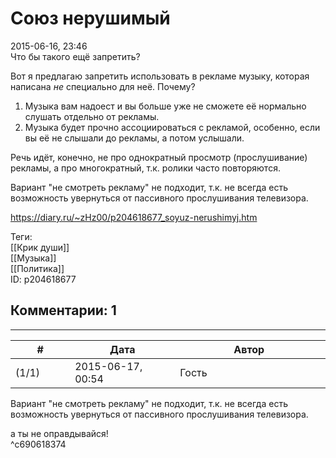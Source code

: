 Союз нерушимый
==============

  
2015-06-16, 23:46  
 Что бы такого ещё запретить?   
   
 Вот я предлагаю запретить использовать в рекламе музыку, которая написана  *не*  специально для неё. Почему?   
   
 1. Музыка вам надоест и вы больше уже не сможете её нормально слушать отдельно от рекламы.   
 2. Музыка будет прочно ассоциироваться с рекламой, особенно, если вы её не слышали до рекламы, а потом услышали.   
   
 Речь идёт, конечно, не про однократный просмотр (прослушивание) рекламы, а про многократный, т.к. ролики часто повторяются.   
   
 Вариант "не смотреть рекламу" не подходит, т.к. не всегда есть возможность увернуться от пассивного прослушивания телевизора.   
  
<https://diary.ru/~zHz00/p204618677_soyuz-nerushimyj.htm>  
  
Теги:  
[[Крик души]]  
[[Музыка]]  
[[Политика]]  
ID: p204618677  


Комментарии: 1
--------------

  


---



|         #         |              Дата              |                     Автор                     |           ID           |
| --- | --- | --- | --- |
| (1/1) | 2015-06-17, 00:54 | Гость | c690618374 |

  
  Вариант "не смотреть рекламу" не подходит, т.к. не всегда есть возможность увернуться от пассивного прослушивания телевизора.    
   
 а ты не оправдывайся!   
 ^c690618374